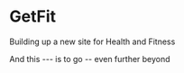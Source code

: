 # GetFit
Building up a new site for Health and Fitness

And this --- is to go -- even further beyond 
